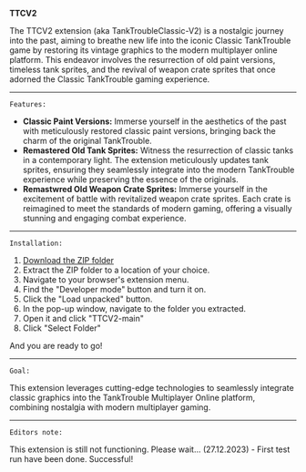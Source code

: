 **TTCV2**

The TTCV2 extension (aka TankTroubleClassic-V2) is a nostalgic journey into the past, aiming to breathe new life into the iconic Classic TankTrouble game by restoring its vintage graphics to the modern multiplayer online platform. This endeavor involves the resurrection of old paint versions, timeless tank sprites, and the revival of weapon crate sprites that once adorned the Classic TankTrouble gaming experience.
****
`Features:`

- **Classic Paint Versions:** Immerse yourself in the aesthetics of the past with meticulously restored classic paint versions, bringing back the charm of the original TankTrouble.
- **Remastered Old Tank Sprites:** Witness the resurrection of classic tanks in a contemporary light. The extension meticulously updates tank sprites, ensuring they seamlessly integrate into the modern TankTrouble experience while preserving the essence of the originals.
- **Remastwred Old Weapon Crate Sprites:** Immerse yourself in the excitement of battle with revitalized weapon crate sprites. Each crate is reimagined to meet the standards of modern gaming, offering a visually stunning and engaging combat experience.
****

`Installation:`
1. [Download the ZIP folder](https://github.com/kamarov-therussiantank/ClassicTankTrouble-V2/archive/refs/heads/main.zip)
2. Extract the ZIP folder to a location of your choice.  
3. Navigate to your browser's extension menu.  
4. Find the "Developer mode" button and turn it on.  
5. Click the "Load unpacked" button.  
6. In the pop-up window, navigate to the folder you extracted.  
7. Open it and click "TTCV2-main"  
8. Click "Select Folder"

And you are ready to go!
****
`Goal:`

This extension leverages cutting-edge technologies to seamlessly integrate classic graphics into the TankTrouble Multiplayer Online platform, combining nostalgia with modern multiplayer gaming.
****
`Editors note:`

This extension is still not functioning. Please wait...
(27.12.2023) - First test run have been done. Successful!
